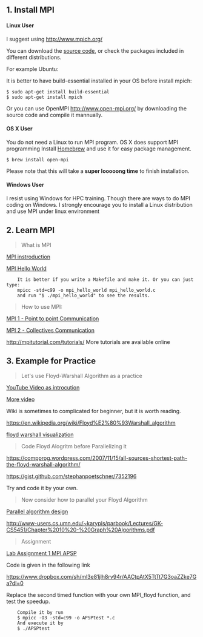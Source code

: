 ## 1. Install MPI

#### Linux User
I suggest using http://www.mpich.org/

You can download the [source code](http://www.mpich.org/static/downloads/3.2/mpich-3.2.tar.gz), or check the packages included in different distributions.


For example Ubuntu:

It is better to have build-essential installed in your OS before install mpich:

    $ sudo apt-get install build-essential
    $ sudo apt-get install mpich

Or you can use OpenMPI http://www.open-mpi.org/ by downloading the source code and compile it mannually.

#### OS X User

You do not need a Linux to run MPI program. OS X does support MPI programming
Install [Homebrew](http://brew.sh/) and use it for easy package management.

    $ brew install open-mpi

Please note that this will take a **super looooong time** to finish installation.

#### Windows User

I resist using Windows for HPC training. Though there are ways to do MPI coding on Windows. I strongly encourage you to install a Linux distribution and use MPI under linux environment

## 2. Learn MPI

> What is MPI

[MPI instroduction](http://mpitutorial.com/tutorials/mpi-introduction/)

[MPI Hello World](http://mpitutorial.com/tutorials/mpi-hello-world/)

        It is better if you write a Makefile and make it. Or you can just type:
        mpicc -std=c99 -o mpi_hello_world mpi_hello_world.c
        and run "$ ./mpi_hello_world" to see the results.

> How to use MPI:

[MPI 1 - Point to point Communication](https://www.dropbox.com/s/1nacv0y9o4iuftq/05%20MPI%201%20-%20Point%20to%20point.ppt?dl=0)

[MPI 2 - Collectives Communication](https://www.dropbox.com/s/hgxvdy77ffaciqr/06%20MPI%202%20-%20Collectives.ppt?dl=0)

http://mpitutorial.com/tutorials/
More tutorials are available online

## 3. Example for Practice

> Let's use Floyd-Warshall Algorithm as a practice

[YouTube Video as introcution](https://www.youtube.com/watch?v=KQ9zlKZ5Rzc)

[More video](https://www.youtube.com/watch?v=X6n30V6qCWU)

Wiki is sometimes to complicated for beginner, but it is worth reading.

https://en.wikipedia.org/wiki/Floyd%E2%80%93Warshall_algorithm

[floyd warshall visualization](https://www.cs.usfca.edu/~galles/visualization/Floyd.html)

> Code Floyd Alogritm before Parallelizing it

https://compprog.wordpress.com/2007/11/15/all-sources-shortest-path-the-floyd-warshall-algorithm/

https://gist.github.com/stephanpoetschner/7352196

Try and code it by your own.

> Now consider how to parallel your Floyd Algorithm

[Parallel algorithm design](https://www.dropbox.com/s/2ifhbdy27dy5yeg/07%20Parallel%20algorithm%20design.pptx?dl=0)

http://www-users.cs.umn.edu/~karypis/parbook/Lectures/GK-CS5451/Chapter%2010%20-%20Graph%20Algorithms.pdf

> Assignment

[Lab Assignment 1 MPI APSP](https://www.dropbox.com/s/46kg4i6o83z2p6y/Lab%20Assignment%201%20MPI%20APSP.pdf?dl=0)

Code is given in the following link

https://www.dropbox.com/sh/ml3e81jlh8rv94r/AACtpAtX5TtTt7G3oaZZke7Ga?dl=0

Replace the second timed function with your own MPI_floyd function, and test the speedup.

        Compile it by run
        $ mpicc -O3 -std=c99 -o APSPtest *.c
        And execute it by
        $ ./APSPtest

